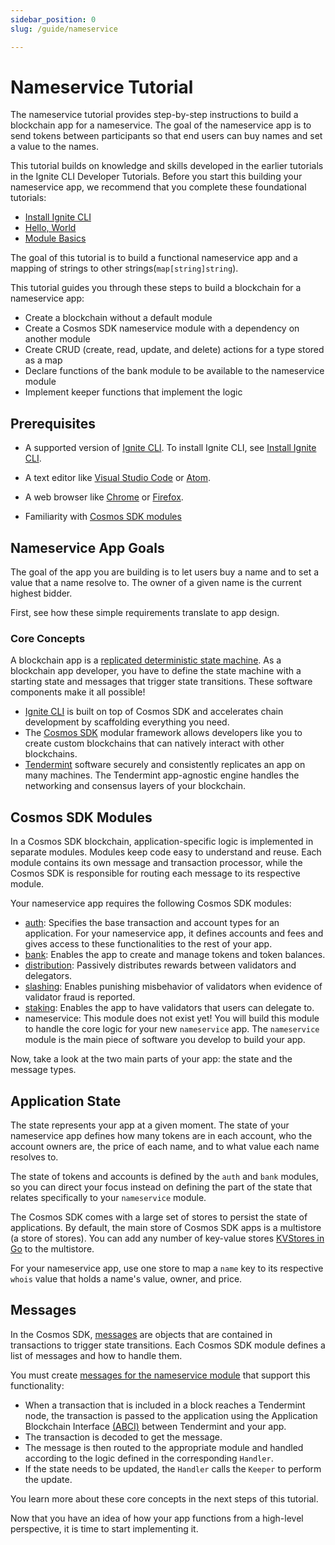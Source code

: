 ```yaml
---
sidebar_position: 0
slug: /guide/nameservice

---
```


# Nameservice Tutorial

The nameservice tutorial provides step-by-step instructions to build a blockchain app for a nameservice. The goal of the
nameservice app is to send tokens between participants so that end users can buy names and set a value to the names.

This tutorial builds on knowledge and skills developed in the earlier tutorials in the Ignite CLI Developer Tutorials.
Before you start this building your nameservice app, we recommend that you complete these foundational tutorials:

- [Install Ignite CLI](../01-install.md)
- [Hello, World](../02-hello.md)
- [Module Basics](../03-blog/00-build-blog.md)

The goal of this tutorial is to build a functional nameservice app and a mapping of strings to other
strings(`map[string]string`).

This tutorial guides you through these steps to build a blockchain for a nameservice app:

- Create a blockchain without a default module
- Create a Cosmos SDK nameservice module with a dependency on another module
- Create CRUD (create, read, update, and delete) actions for a type stored as a map
- Declare functions of the bank module to be available to the nameservice module
- Implement keeper functions that implement the logic

## Prerequisites

- A supported version of [Ignite CLI](https://docs.ignite.com/). To install Ignite CLI,
  see [Install Ignite CLI](../01-install.md).
- A text editor like [Visual Studio Code](https://code.visualstudio.com/download) or [Atom](https://atom.io/).
- A web browser like [Chrome](https://www.google.com/chrome/) or [Firefox](https://www.mozilla.org/en-US/firefox/new/).

- Familiarity with [Cosmos SDK modules](https://docs.cosmos.network/master/building-modules/intro.html)

## Nameservice App Goals

The goal of the app you are building is to let users buy a name and to set a value that a name resolve to.
The owner of a given name is the current highest bidder.

First, see how these simple requirements translate to app design.

### Core Concepts

A blockchain app is a [replicated deterministic state machine](https://en.wikipedia.org/wiki/State_machine_replication).
As a blockchain app developer, you have to define the state machine with a starting state and messages that trigger
state transitions.
These software components make it all possible!

- [Ignite CLI](https://docs.ignite.com/) is built on top of Cosmos SDK and accelerates chain development by scaffolding
  everything you need.
- The [Cosmos SDK](https://github.com/cosmos/cosmos-sdk/) modular framework allows developers like you to create custom
  blockchains that can natively interact with other blockchains.
- [Tendermint](https://docs.tendermint.com/master/introduction/what-is-tendermint.html) software securely and
  consistently
  replicates an app on many machines. The Tendermint app-agnostic engine handles the networking and consensus layers of
  your blockchain.

## Cosmos SDK Modules

In a Cosmos SDK blockchain, application-specific logic is implemented in separate modules. Modules keep code easy to
understand and reuse. Each module contains its own message and transaction processor, while the Cosmos SDK is
responsible
for routing each message to its respective module.

Your nameservice app requires the following Cosmos SDK modules:

- [auth](https://docs.cosmos.network/master/modules/auth/): Specifies the base transaction and account types for an
  application.
  For your nameservice app, it defines accounts and fees and gives access to these functionalities to the rest of your
  app.
- [bank](https://docs.cosmos.network/master/modules/bank/): Enables the app to create and manage tokens and token
  balances.
- [distribution](https://docs.cosmos.network/master/modules/distribution/): Passively distributes rewards between
  validators and delegators.
- [slashing](https://docs.cosmos.network/master/modules/slashing/): Enables punishing misbehavior of validators when
  evidence
  of validator fraud is reported.
- [staking](https://docs.cosmos.network/master/modules/staking/): Enables the app to have validators that users can
  delegate to.
- nameservice: This module does not exist yet! You will build this module to handle the core logic for your
  new `nameservice`
  app. The `nameservice` module is the main piece of software you develop to build your app.

Now, take a look at the two main parts of your app: the state and the message types.

## Application State

The state represents your app at a given moment. The state of your nameservice app defines how many tokens are in each
account,
who the account owners are, the price of each name, and to what value each name resolves to.

The state of tokens and accounts is defined by the `auth` and `bank` modules, so you can direct your focus instead on
defining the part of the state that relates specifically to your `nameservice` module.

The Cosmos SDK comes with a large set of stores to persist the state of applications. By default, the main store of
Cosmos
SDK apps is a multistore (a store of stores). You can add any number of key-value
stores [KVStores in Go](https://pkg.go.dev/github.com/cosmos/cosmos-sdk/types#KVStore) to the multistore.

For your nameservice app, use one store to map a `name` key to its respective `whois` value that holds a name's value,
owner, and price.

## Messages

In the Cosmos SDK, [messages](https://docs.cosmos.network/master/building-modules/messages-and-queries.html#messages)
are
objects that are contained in transactions to trigger state transitions. Each Cosmos SDK module defines a list of
messages and how to handle them.

You must create [messages for the nameservice module](./02-messages.md) that support this functionality:

- When a transaction that is included in a block reaches a Tendermint node, the transaction is passed to the application
  using the Application Blockchain
  Interface [(ABCI)](https://docs.cosmos.network/master/intro/sdk-app-architecture.html#abci)
  between Tendermint and your app.
- The transaction is decoded to get the message.
- The message is then routed to the appropriate module and handled according to the logic defined in the
  corresponding `Handler`.
- If the state needs to be updated, the `Handler` calls the `Keeper` to perform the update.

You learn more about these core concepts in the next steps of this tutorial.

Now that you have an idea of how your app functions from a high-level perspective, it is time to start implementing it.
